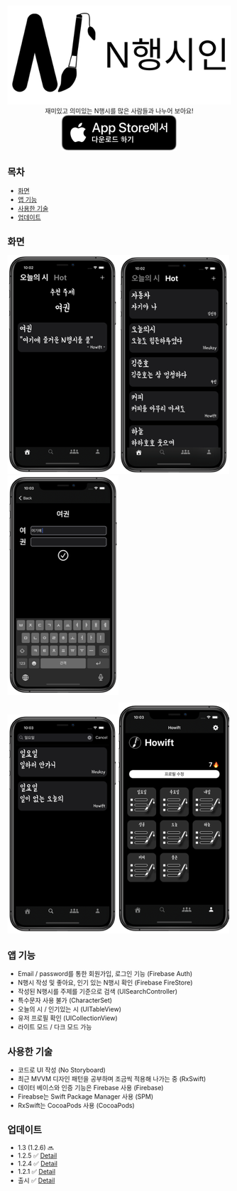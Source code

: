 <div align="center"><img src="Sketch/app-logo.svg"></div>

<div align="center">재미있고 의미있는 N행시를 많은 사람들과 나누어 보아요!</div>



<div align="center"><a href="https://apps.apple.com/kr/app/n%ED%96%89%EC%8B%9C%EC%9D%B8/id1581984956"><img src="Sketch/Download_on_the_App_Store_Badge_KR_RGB_blk_100317.svg"></a></div>

## 목차

- [화면](#screen-shot)
- [앱 기능](#app-features)
- [사용한 기술](#app-technologies)
- [업데이트](#app-updates)



## <a name="screen-shot">화면</a>

![screen1](Sketch/screen-shot1.png)![screen2](Sketch/screen-shot2.png)![screen2](Sketch/screen-shot3.png)

![screen2](Sketch/screen-shot4.png)![screen2](Sketch/screen-shot5.png)



## <a name="app-features">앱 기능</a>

- Email / password를 통한 회원가입, 로그인 기능 (Firebase Auth)
- N행시 작성 및 좋아요, 인기 있는 N행시 확인 (Firebase FireStore)
- 작성된 N행시를 주제를 기준으로 검색 (UISearchController)
- 특수문자 사용 불가 (CharacterSet)
- 오늘의 시 / 인기있는 시 (UITableView)
- 유저 프로필 확인 (UICollectionView)
- 라이트 모드 / 다크 모드 가능



## <a name="app-technologies">사용한 기술</a>

- 코드로 UI 작성 (No Storyboard)
- 최근 MVVM 디자인 패턴을 공부하며 조금씩 적용해 나가는 중 (RxSwift)
- 데이터 베이스와 인증 기능은 Firebase 사용 (Firebase)
- Fireabse는 Swift Package Manager 사용 (SPM)
- RxSwift는 CocoaPods 사용 (CocoaPods)



## <a name="app-updates">업데이트</a>
- 1.3 (1.2.6) 🔜
- 1.2.5 ✅ [Detail](https://github.com/elddy0948/NLetterPoem/wiki/NLP-1.2.5-(Release))
- 1.2.4 ✅ [Detail](https://github.com/elddy0948/NLetterPoem/wiki/NLP-1.2.4)
- 1.2.1 ✅  [Detail](https://github.com/elddy0948/NLetterPoem/wiki/NLP1.2)
- 출시 ✅ [Detail](https://github.com/elddy0948/NLetterPoem/wiki/출시!)
